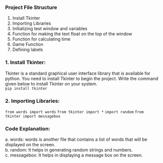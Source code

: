 ### Project File Structure
1. Install Tkinter <br>
2. Importing Libraries<br>
3. Initializing test window and variables<br>
4. Function for making the text float on the top of the window<br>
5. Function for calculating time<br>
6. Game Function<br>
7. Defining labels<br>

### 1. Install Tkinter:
Tkinter is a standard graphical user interface library that is available for python. You need to install Tkinter to begin the project. 
Write the command given below to install Tkinter on your system.<br>
`pip install tkinter`

### 2. Importing Libraries:
`from words import words`
`from tkinter import *`
`import random` 
`from tkinter import messagebox`

### Code Explanation:

a. words: words is another file that contains a list of words that will be displayed on the screen.<br>
b. random: It helps in generating random strings and numbers.<br>
c. messagebox: It helps in displaying a message box on the screen.<br>
